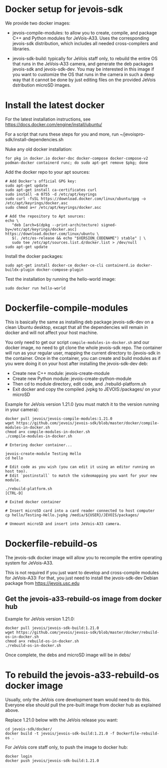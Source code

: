 Docker setup for jevois-sdk
===========================

We provide two docker images:

- jevois-compile-modules: to allow you to create, compile, and package C++ and Python modules for JeVois-A33. Uses the
  corresponding jevois-sdk distribution, which includes all needed cross-compilers and libraries.

- jevois-sdk-build: typically for JeVois staff only, to rebuild the entire OS that runs in the JeVois-A33 camera, and
  generate the deb packages jevois-sdk and jevois-sdk-dev. You may be interested in this image if you want to customize
  the OS that runs in the camera in such a deep way that it cannot be done by just editing files on the provided JeVois
  dstribution microSD images.

Install the latest docker
=========================

For the latest installation instructions, see https://docs.docker.com/engine/install/ubuntu/

For a script that runs these steps for you and more, run ~/jevoispro-sdk/install-dependencies.sh

Nuke any old docker installation:

    for pkg in docker.io docker-doc docker-compose docker-compose-v2 podman-docker containerd runc; do sudo apt-get remove $pkg; done


Add the docker repo to your apt sources:

    # Add Docker's official GPG key:
    sudo apt-get update
    sudo apt-get install ca-certificates curl
    sudo install -m 0755 -d /etc/apt/keyrings
    sudo curl -fsSL https://download.docker.com/linux/ubuntu/gpg -o /etc/apt/keyrings/docker.asc
    sudo chmod a+r /etc/apt/keyrings/docker.asc
    
    # Add the repository to Apt sources:
    echo \
       "deb [arch=$(dpkg --print-architecture) signed-by=/etc/apt/keyrings/docker.asc] https://download.docker.com/linux/ubuntu \
       $(. /etc/os-release && echo "$VERSION_CODENAME") stable" | \
       sudo tee /etc/apt/sources.list.d/docker.list > /dev/null
    sudo apt-get update

Install the docker packages:

    sudo apt-get install docker-ce docker-ce-cli containerd.io docker-buildx-plugin docker-compose-plugin

Test the installation by running the hello-world image:

    sudo docker run hello-world


Dockerfile-compile-modules
==========================

This is basically the same as installing deb package jevois-sdk-dev on a clean Ubuntu desktop, excapt that all the
dependencies will remain in docker and will not affect your host machine.

You only need to get our script `compile-modules-in-docker.sh` and our docker image, no need to git clone the whole
jevois-sdk repo. The container will run as your regular user, mapping the current directory to /jevois-sdk in the
container. Once in the container, you can create and build modules as if you were doing it on your host after installing
the jevois-sdk-dev deb:

- Create new C++ module: jevois-create-module <VendorName> <ModuleName>
- Create new Python module: jevois-create-python-module <VendorName> <ModuleName>
- Then cd to module directory, edit code, and ./rebuild-platform.sh
- Exit docker and copy the compiled .jvpkg to JEVOIS:/packages/ on your microSD

Example for JeVois version 1.21.0 (you must match it to the version running in your camera):

    docker pull jevois/jevois-compile-modules:1.21.0
    wget https://github.com/jevois/jevois-sdk/blob/master/docker/compile-modules-in-docker.sh
    chmod a+x compile-modules-in-docker.sh
    ./compile-modules-in-docker.sh
    
    # Entering docker container...
    
    jevois-create-module Testing Hello
    cd hello
    
    # Edit code as you wish (you can edit it using an editor running on host too).
    # Edit `postinstall` to match the videomapping you want for your new module.
    
    ./rebuild-platform.sh
    [CTRL-D]
    
    # Exited docker container
    
    # Insert microSD card into a card reader connected to host computer
    cp hello/Testing-Hello.jvpkg /media/${USER}/JEVOIS/packages/
    
    # Unmount microSD and insert into JeVois-A33 camera.

Dockerfile-rebuild-os
=====================

The jevois-sdk docker image will allow you to recompile the entire operating system for JeVois-A33.

This is not required if you just want to develop and cross-compile modules for JeVois-A33: For that, you just need to
install the jevois-sdk-dev Debian package from https://jevois.usc.edu

Get the jevois-a33-rebuild-os image from docker hub
---------------------------------------------------

Example for JeVois version 1.21.0:

    docker pull jevois/jevois-sdk-build:1.21.0
    wget https://github.com/jevois/jevois-sdk/blob/master/docker/rebuild-os-in-docker.sh
    chmod a+x rebuild-os-in-docker.sh
    ./rebuild-os-in-docker.sh
    
Once complete, the debs and microSD image will be in debs/

To rebuild the jevois-a33-rebuild-os docker image
=================================================

Usually, only the JeVois core development team would need to do this. Everyone else should pull the pre-built image from
docker hub as explained above.

Replace 1.21.0 below with the JeVois release you want:

    cd jevois-sdk/docker/
    docker build -t jevois/jevois-sdk-build:1.21.0 -f Dockerfile-rebuild-os .

For JeVois core staff only, to push the image to docker hub:

    docker login
    docker push jevois/jevois-sdk-build:1.21.0
    
